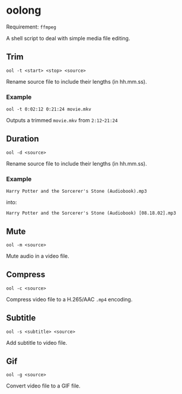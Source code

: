 # oolong
Requirement: `ffmpeg`

A shell script to deal with simple media file editing.

## Trim
`ool -t <start> <stop> <source>`

Rename source file to include their lengths (in hh.mm.ss).

### Example
`ool -t 0:02:12 0:21:24 movie.mkv`

Outputs a trimmed `movie.mkv` from `2:12`-`21:24`

## Duration
`ool -d <source>`

Rename source file to include their lengths (in hh.mm.ss).

### Example
`Harry Potter and the Sorcerer's Stone (Audiobook).mp3`

into:

`Harry Potter and the Sorcerer's Stone (Audiobook) [08.18.02].mp3`

## Mute
`ool -m <source>`

Mute audio in a video file.

## Compress
`ool -c <source>`

Compress video file to a H.265/AAC `.mp4` encoding.

## Subtitle
`ool -s <subtitle> <source>`

Add subtitle to video file.

## Gif
`ool -g <source>`

Convert video file to a GIF file.
